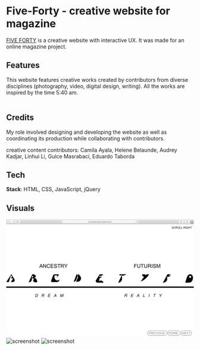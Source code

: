 # Five-Forty - creative website for magazine

[FIVE FORTY](https://www.syntheticvelvet-fiveforty.com/) is a creative website with interactive UX. It was made for an online magazine project.<br />

## Features

This website features creative works created by contributors from diverse disciplines (photography, video, digital design, writing). All the works are inspired by the time 5:40 am. <br /><br />

## Credits

My role involved designing and developing the website as well as coordinating its production while collaborating with contributors. <br />

creative content contributors: Camila Ayala, Helene Belaunde, Audrey Kadjar, Linhui Li, Gulce Masrabaci, Eduardo Taborda

## Tech

**Stack**: HTML, CSS, JavaScript, jQuery <br />

## Visuals

![screenshot](screenshot_2.png)
![screenshot](screenshot_3.png)
![screenshot](screenshot_4.png)
